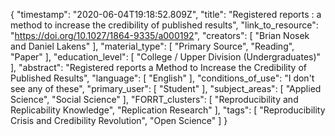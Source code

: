 {
    "timestamp": "2020-06-04T19:18:52.809Z",
    "title": "Registered reports : a method to increase the credibility of published results",
    "link_to_resource": "https://doi.org/10.1027/1864-9335/a000192",
    "creators": [
        "Brian Nosek and Daniel Lakens"
    ],
    "material_type": [
        "Primary Source",
        "Reading",
        "Paper"
    ],
    "education_level": [
        "College / Upper Division (Undergraduates)"
    ],
    "abstract": "Registered reports a Method to Increase the Credibility of Published Results",
    "language": [
        "English"
    ],
    "conditions_of_use": "I don't see any of these",
    "primary_user": [
        "Student"
    ],
    "subject_areas": [
        "Applied Science",
        "Social Science"
    ],
    "FORRT_clusters": [
        "Reproducibility and Replicability Knowledge",
        "Replication Research"
    ],
    "tags": [
        "Reproducibility Crisis and Credibility Revolution",
        "Open Science"
    ]
}